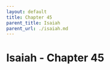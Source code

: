 ```yaml
---
layout: default
title: Chapter 45
parent_title: Isaiah
parent_url: ./isaiah.md
---
```


# Isaiah - Chapter 45
